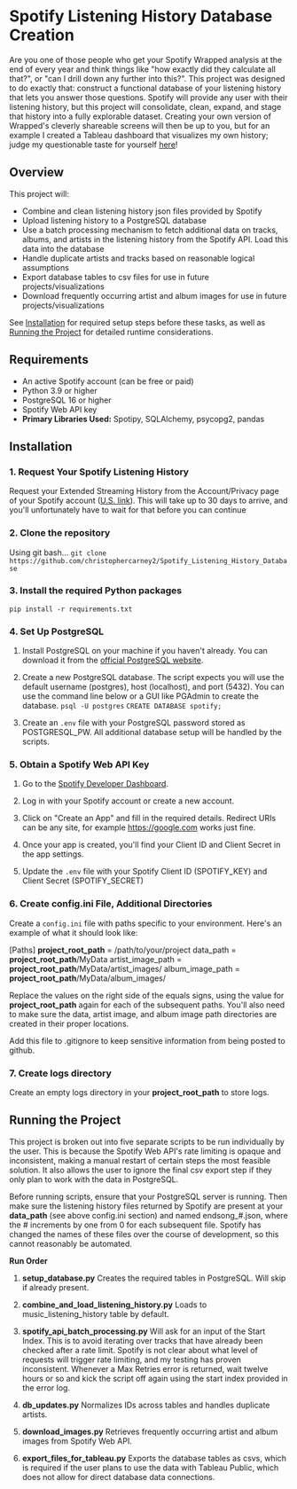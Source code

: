 
# Spotify Listening History Database Creation
Are you one of those people who get your Spotify Wrapped analysis at the end of every year and think things like "how exactly did they calculate all that?", or "can I drill down any further into this?". This project was designed to do exactly that: construct a functional database of your listening history that lets you answer those questions. Spotify will provide any user with their listening history, but this project will consolidate, clean, expand, and stage that history into a fully explorable dataset. Creating your own version of Wrapped's cleverly shareable screens will then be up to you, but for an example I created a Tableau dashboard that visualizes my own history; judge my questionable taste for yourself [here](https://public.tableau.com/app/profile/chris.carney/viz/MySpotifyHistory10YearsofStreaming/AllStreaming)!

## Overview
This project will:
- Combine and clean listening history json files provided by Spotify
- Upload listening history to a PostgreSQL database
- Use a batch processing mechanism to fetch additional data on tracks, albums, and artists in the listening history from the Spotify API. Load this data into the database
- Handle duplicate artists and tracks based on reasonable logical assumptions
- Export database tables to csv files for use in future projects/visualizations
- Download frequently occurring artist and album images for use in future projects/visualizations

See [Installation](#installation) for required setup steps before these tasks, as well as [Running the Project](#running-the-project) for detailed runtime considerations.

## Requirements 
- An active Spotify account (can be free or paid)
- Python 3.9 or higher
- PostgreSQL 16 or higher
- Spotify Web API key
- **Primary Libraries Used:** Spotipy, SQLAlchemy, psycopg2, pandas

## Installation

### 1. Request Your Spotify Listening History
Request your Extended Streaming History from the Account/Privacy page of your Spotify account ([U.S. link](https://www.spotify.com/us/account/privacy/)). This will take up to 30 days to arrive, and you'll unfortunately have to wait for that before you can continue

### 2. Clone the repository
Using git bash...
```git clone https://github.com/christophercarney2/Spotify_Listening_History_Database```

### 3. Install the required Python packages
```pip install -r requirements.txt```

### 4. Set Up PostgreSQL
1. Install PostgreSQL on your machine if you haven't already. You can download it from the [official PostgreSQL website](https://www.postgresql.org/download/).

2. Create a new PostgreSQL database. The script expects you will use the default username (postgres), host (localhost), and port (5432). You can use the command line below or a GUI like PGAdmin to create the database.
	```psql -U postgres```
	```CREATE DATABASE spotify;```

3. Create an `.env` file with your PostgreSQL password stored as POSTGRESQL_PW.
	All additional database setup will be handled by the scripts.

### 5. Obtain a Spotify Web API Key 
1. Go to the [Spotify Developer Dashboard](https://developer.spotify.com/dashboard/login).
    
2. Log in with your Spotify account or create a new account.
    
3. Click on "Create an App" and fill in the required details. Redirect URIs can be any site, for example https://google.com works just fine.
    
4. Once your app is created, you'll find your Client ID and Client Secret in the app settings.
    
5. Update the `.env` file with your Spotify Client ID (SPOTIFY_KEY) and Client Secret (SPOTIFY_SECRET)

### 6. Create config.ini File, Additional Directories
Create a `config.ini` file with paths specific to your environment. Here's an example of what it should look like:

\[Paths\]
**project_root_path** = /path/to/your/project
data_path = **project_root_path**/MyData
artist_image_path = **project_root_path**/MyData/artist_images/ 
album_image_path = **project_root_path**/MyData/album_images/

Replace the values on the right side of the equals signs, using the value for **project_root_path** again for each of the subsequent paths. You'll also need to make sure the data, artist image, and album image path directories are created in their proper locations.

Add this file to .gitignore to keep sensitive information from being posted to github.

### 7. Create logs directory
Create an empty logs directory in your **project_root_path** to store logs.

## Running the Project
This project is broken out into five separate scripts to be run individually by the user. This is because the Spotify Web API's rate limiting is opaque and inconsistent, making a manual restart of certain steps the most feasible solution. It also allows the user to ignore the final csv export step if they only plan to work with the data in PostgreSQL.

Before running scripts, ensure that your PostgreSQL server is running. Then make sure the listening history files returned by Spotify are present at your **data_path** (see above config.ini section) and named endsong_#.json, where the # increments by one from 0 for each subsequent file. Spotify has changed the names of these files over the course of development, so this cannot reasonably be automated.

**Run Order**
1. **setup_database.py**
	Creates the required tables in PostgreSQL. Will skip if already present.
2. **combine_and_load_listening_history.py**
	Loads to music_listening_history table by default.
3. **spotify_api_batch_processing.py**
	Will ask for an input of the Start Index. This is to avoid iterating over tracks that have already been checked after a rate limit. Spotify is not clear about what level of requests will trigger rate limiting, and my testing has proven inconsistent. Whenever a Max Retries error is returned, wait twelve hours or so and kick the script off again using the start index provided in the error log.
4. **db_updates.py**
	Normalizes IDs across tables and handles duplicate artists.
5. **download_images.py**
	Retrieves frequently occurring artist and album images from Spotify Web API.

6. **export_files_for_tableau.py**
	Exports the database tables as csvs, which is required if the user plans to use the data with Tableau Public, which does not allow for direct database data connections.

